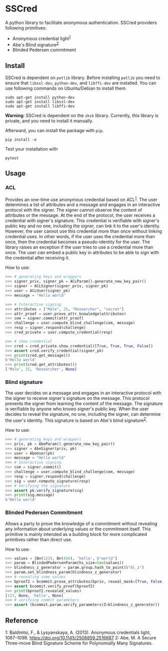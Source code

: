 
# SSCred

A python library to facilitate anonymous authentication. SSCred providers following primitives:

* Anonymous credential light<sup>[1](#cn1)</sup>
* Abe's Blind signature<sup>[2](#cn2)</sup>
* Blinded Pedersen commitment

## Install
SSCred is dependent on `petlib` library. Before installing `petlib` you need to ensure that `libssl-dev`, `python-dev`, and `libffi-dev` are installed. You can use following commands on Ubuntu/Debian to install them.

```
sudo apt-get install python-dev
sudo apt-get install libssl-dev
sudo apt-get install libffi-dev
```

**Warning**: SSCred is dependent on the `zksk` library. Currently, this library is private, and you need to install it manually.

Afterward, you can install the package with `pip`.

```
pip install -e
```

Test your installation with

```
pytest
```

##  Usage
### ACL
Provides an one-time use anonymous credential based on ACL<sup>[1](#cn1)</sup>. The user determines a list of attributes and a message and engages in an interactive protocol with the signer. The signer cannot observe the content of attributes or the message. At the end of the protocol, the user receives a credential with signer's signature. 
This credential is verifiable with signer's public key and no one, including the signer, can link it to the user's identity. However, the user cannot use this credential more than once without linking credential uses. In other words, if the user uses the credential more than once, then the credential becomes a pseudo-identity for the user. The library raises an exception if the user tries to use a credential more than once.
The user can embed a public key in attributes to be able to sign with the credential after receiving it.

  How to use:
```python
>>> # generating keys and wrappers
>>> signer_priv, signer_pk = ACLParam().generate_new_key_pair()
>>> signer = ACLSigner(signer_priv, signer_pk)
>>> user = ACLUser(signer_pk)
>>> message = "Hello world"

>>> # Interactive signing
>>> attributes = ["Male", 25, "Researcher", "secret"]
>>> attr_proof = user.prove_attr_knowledge(attributes)
>>> com = signer.commit(attr_proof)
>>> challenge = user.compute_blind_challenge(com, message)
>>> resp = signer.respond(challenge)
>>> cred_private = user.compute_credential(resp)

>>> # show credential
>>> cred = cred_private.show_credential([True, True, True, False])
>>> assert cred.verify_credential(signer_pk)
>>> print(cred.get_message())
b'Hello world'
>>> print(cred.get_attributes())
['Male', 25, 'Researcher', None]
```

### Blind signature
The user decides on a message and engages in an interactive protocol with the signer to receive signer's signature on the message. This protocol prevents the signer from learning the content of the message. The signature is verifiable by anyone who knows signer's public key. When the user decides to reveal the signature, no one, including the signer, can determine the user's identity. This signature is based on Abe's blind signature<sup>[2](#cn2)</sup>.

  How to use:
```python
>>> # generating keys and wrappers
>>> priv, pk = AbeParam().generate_new_key_pair()
>>> signer = AbeSigner(priv, pk)
>>> user = AbeUser(pk)
>>> message = "Hello world"
>>> # Interactive signing
>>> com = signer.commit()
>>> challenge = user.compute_blind_challenge(com, message)
>>> resp = signer.respond(challenge)
>>> sig = user.compute_signature(resp)
>>> # Verifying the signature
>>> assert pk.verify_signature(sig)
>>> print(sig.message)
b'Hello world'
```

### Blinded Pedersen Commitment
Allows a party to prove the knowledge of a commitment without revealing any information about underlying values or the commitment itself. This primitive is mainly intended as a building block for more complicated primitives rather than direct use. 

  How to use:
```python
>>> values = [Bn(123), Bn(456), 'hello', b"world"]
>>> param = BlindedPedersenParam(hs_size=len(values))
>>> blindness_z_generator = param.group.hash_to_point(b"bl_z")
>>> param.set_blindness_param(blindness_z_generator)
>>> # revealing some values
>>> bproof2 = bcommit.prove_attributes(bpriv, reveal_mask=[True, False, True, False])
>>> assert bcommit.verify_proof(bproof2)
>>> print(bproof2.revealed_values)
[123, None, 'hello', None]
>>> # verifying commit parameters
>>> assert (bcommit.param.verify_parameters(Z=blindness_z_generator))    
```


## Reference
<a id="cn1">1</a>: Baldimtsi, F., & Lysyanskaya, A. (2013). Anonymous credentials light, 1087–1098. https://doi.org/10.1145/2508859.2516687
<a id="cn2">2</a>: Abe, M. A Secure Three-move Blind Signature Scheme for Polynomially Many Signatures.
